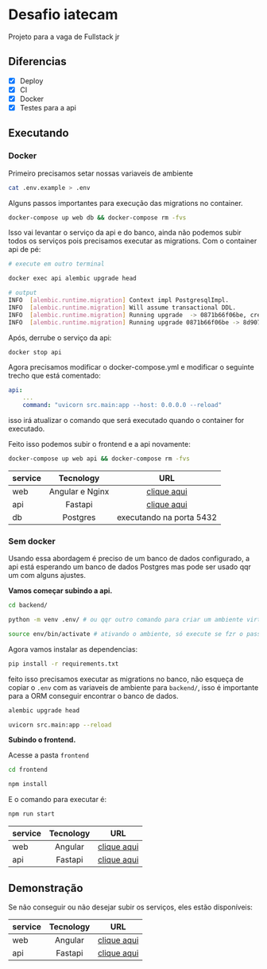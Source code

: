 # Desafio iatecam

Projeto para a vaga de Fullstack jr

## Diferencias

- [x] Deploy
- [x] CI
- [x] Docker
- [x] Testes para a api

## Executando

### Docker

Primeiro precisamos setar nossas variaveis de ambiente

```sh
cat .env.example > .env
```

Alguns passos importantes para execução das migrations no container.

```sh
docker-compose up web db && docker-compose rm -fvs
```

Isso vai levantar o serviço da api e do banco, ainda não podemos subir todos os serviços pois precisamos executar as migrations. Com o container api de pé:

```sh
# execute em outro terminal

docker exec api alembic upgrade head

# output
INFO  [alembic.runtime.migration] Context impl PostgresqlImpl.
INFO  [alembic.runtime.migration] Will assume transactional DDL.
INFO  [alembic.runtime.migration] Running upgrade  -> 0871b66f06be, create categories table
INFO  [alembic.runtime.migration] Running upgrade 0871b66f06be -> 8d907b43a43b, create products table
```

Após, derrube o serviço da api:

```sh
docker stop api
```

Agora precisamos modificar o docker-compose.yml e modificar o seguinte trecho que está comentado:

```yml
api:
    ...
    command: "uvicorn src.main:app --host: 0.0.0.0 --reload"
```

isso irá atualizar o comando que será executado quando o container for executado.

Feito isso podemos subir o frontend e a api novamente:

```sh
docker-compose up web api && docker-compose rm -fvs
```

| service |    Tecnology    |                    URL                    |
| ------- | :-------------: | :---------------------------------------: |
| web     | Angular e Nginx |      [clique aqui](http://localhost)      |
| api     |     Fastapi     | [clique aqui](http://localhost:8000/docs) |
| db      |    Postgres     |         executando na porta 5432          |

### Sem docker

Usando essa abordagem é preciso de um banco de dados configurado, a api está esperando um banco de dados Postgres mas pode ser usado qqr um com alguns ajustes.

**Vamos começar subindo a api.**

```sh
cd backend/

python -m venv .env/ # ou qqr outro comando para criar um ambiente virtual, não é obrigatório

source env/bin/activate # ativando o ambiente, só execute se fzr o passo anterior
```

Agora vamos instalar as dependencias:

```sh
pip install -r requirements.txt
```

feito isso precisamos executar as migrations no banco, não esqueça de copiar o `.env` com as variaveis de ambiente para `backend/`, isso é importante para a ORM conseguir encontrar o banco de dados.

```sh
alembic upgrade head
```

```sh
uvicorn src.main:app --reload
```

**Subindo o frontend.**

Acesse a pasta `frontend`

```sh
cd frontend

npm install
```

E o comando para executar é:

```sh
npm run start
```

| service | Tecnology |                    URL                    |
| ------- | :-------: | :---------------------------------------: |
| web     |  Angular  |      [clique aqui](http://localhost)      |
| api     |  Fastapi  | [clique aqui](http://localhost:8000/docs) |

## Demonstração

Se não conseguir ou não desejar subir os serviços, eles estão disponíveis:

| service | Tecnology |                          URL                           |
| ------- | :-------: | :----------------------------------------------------: |
| web     |  Angular  |    [clique aqui](https://iatecam-frontend.web.app/)    |
| api     |  Fastapi  | [clique aqui](https://crud-iatecam.herokuapp.com/docs) |
